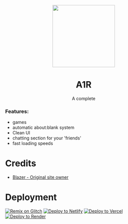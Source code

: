 <p align="center"><img src="https://raw.githubusercontent.com/GalacticNetwork/astro-static/main/static/astro.png" height="200">
</p>

<h1 align="center"><strong>A1R</strong></h1>
<p align="center">A complete</p>

### Features:
- games
- automatic about:blank system
- Clean UI
- chatting section for your 'friends'
- fast loading speeds
# Credits
- <a href="//github.com/beforeblazergithub">Blazer - Original site owner</a>
# Deployment
<a target="_blank" href="https://glitch.com/edit/#!/import/git?url=https://github.com/GalacticNetwork/a1rplay"><img alt="Remix on Glitch" src="https://binbashbanana.github.io/deploy-buttons/buttons/remade/glitch.svg"></a>
<a target="_blank" href="https://app.netlify.com/start/deploy?repository=https://github.com/GalacticNetwork/a1rplay"><img alt="Deploy to Netlify" src="https://binbashbanana.github.io/deploy-buttons/buttons/remade/netlify.svg"></a>
<a target="_blank" href="https://vercel.com/new/clone?repository-url=https://github.com/GalacticNetwork/a1rplay"><img alt="Deploy to Vercel" src="https://binbashbanana.github.io/deploy-buttons/buttons/remade/vercel.svg"></a>
<a target="_blank" href="https://render.com/deploy?repo=https://github.com/GalacticNetwork/a1rplay"><img alt="Deploy to Render" src="https://binbashbanana.github.io/deploy-buttons/buttons/remade/render.svg"></a>
